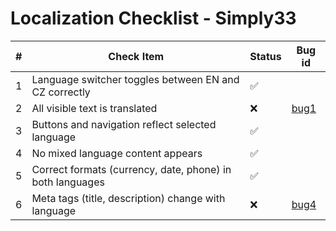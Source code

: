 # Localization Checklist - Simply33

| #  | Check Item                                                 | Status | Bug id |
|----|------------------------------------------------------------|--------|--------|
| 1  | Language switcher toggles between EN and CZ correctly      | ✅     |      |
| 2  | All visible text is translated                             | ❌     | <a href='https://github.com/shutiak/pizza-website-testing/blob/main/bug-reports/bugs/bug1.md#bug-001-alcohol-sets-navigation-link-redirects-to-czech-version-instead-of-english'>bug1</a>     |
| 3  | Buttons and navigation reflect selected language           | ✅     |      |
| 4  | No mixed language content appears                          | ✅     |      |
| 5  | Correct formats (currency, date, phone) in both languages  | ✅     |      |
| 6  | Meta tags (title, description) change with language        | ❌     | <a href='https://github.com/shutiak/pizza-website-testing/blob/main/bug-reports/bugs/bug4.md#bug-004-meta-tags-title-and-description-remain-in-english-after-switching-to-czech'>bug4</a>     |
